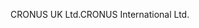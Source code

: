 <span data-ttu-id="30239-101">CRONUS UK Ltd.</span><span class="sxs-lookup"><span data-stu-id="30239-101">CRONUS International Ltd.</span></span>
